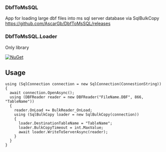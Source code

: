 ### DbfToMsSQL
App for loading large dbf files into ms sql server database via SqlBulkCopy
https://github.com/AscarGb/DbfToMsSQL/releases

### DbfToMsSQL.Loader
Only library

[![NuGet](https://img.shields.io/badge/nuget-1.2.0-blue)](https://www.nuget.org/packages/DbfToMsSQL.Loader/)

## Usage

```
using (SqlConnection connection = new SqlConnection(ConnestionString))
{
  await connection.OpenAsync();  
  using (DBFReader reader = new DBFReader("FileName.DBF", 866, "TableName"))
  {
    reader.OnLoad += BulkReader_OnLoad;
    using (SqlBulkCopy loader = new SqlBulkCopy(connection))
    {
      loader.DestinationTableName = "TableName";
      loader.BulkCopyTimeout = int.MaxValue;
      await loader.WriteToServerAsync(reader);
    }
  }
}
```

